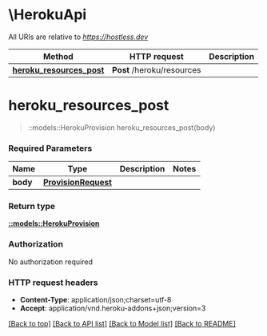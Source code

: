 # \HerokuApi

All URIs are relative to *https://hostless.dev*

Method | HTTP request | Description
------------- | ------------- | -------------
[**heroku_resources_post**](HerokuApi.md#heroku_resources_post) | **Post** /heroku/resources | 


# **heroku_resources_post**
> ::models::HerokuProvision heroku_resources_post(body)


### Required Parameters

Name | Type | Description  | Notes
------------- | ------------- | ------------- | -------------
  **body** | [**ProvisionRequest**](ProvisionRequest.md)|  | 

### Return type

[**::models::HerokuProvision**](HerokuProvision.md)

### Authorization

No authorization required

### HTTP request headers

 - **Content-Type**: application/json;charset=utf-8
 - **Accept**: application/vnd.heroku-addons+json;version=3

[[Back to top]](#) [[Back to API list]](../README.md#documentation-for-api-endpoints) [[Back to Model list]](../README.md#documentation-for-models) [[Back to README]](../README.md)

